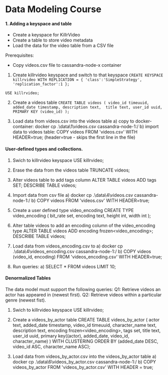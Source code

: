 # Data Modeling Course

#### 1. Adding a keyspace and table
  * Create a keyspace for KillrVideo
  * Create a table to store video metadata
  * Load the data for the video table from a CSV file

Prerequisites:
  * Copy videos.csv file to cassandra-node-x container

1. Create killrvideo keyspace and switch to that keyspace
`CREATE KEYSPACE killrvideo
WITH REPLICATION = {
  'class':'SimpleStrategy',
  'replication_factor':1
};`

`USE killrvideo;`

2. Create a videos table
`CREATE TABLE videos (
	video_id timeuuid,
	added_date timestamp,
	description text, 
	title text,
	user_id uuid,
	PRIMARY KEY (video_id)
);`

3. Load data from videos.csv into the videos table
a) copy to docker-container: docker cp .\data\1\videos.csv cassandra-node-1:/ 
b) import data to videos table: COPY videos FROM 'videos.csv' WITH HEADER=true; (header=true - skips the first line in the file)

#### User-defined types and collections.
1. Swich to killrvideo keyspace
USE killrvideo; 

2. Erase the data from the videos table
TRUNCATE videos;

3. Alter videos table to add tags column 
ALTER TABLE videos ADD tags SET<text>;
DESCRIBE TABLE videos;

4. Import data from csv file
a) docker cp .\data\4\videos.csv cassandra-node-1:/
b) COPY videos FROM 'videos.csv' WITH HEADER=true;

5. Create a user defined type video_encoding
CREATE TYPE video_encoding (
	bit_rate set<text>,
	encoding text,
	height int,
	width int
);

6. Alter table videos to add an encoding column of the video_encoding type
ALTER TABLE videos ADD encoding frozen<video_encoding>;
DESCRIBE TABLE videos;

7. Load data from videos_encoding.csv to
a) docker cp .\data\4\videos_encoding.csv cassandra-node-1:/
b) COPY videos (video_id, encoding) FROM 'videos_encoding.csv' WITH HEADER=true;

8. Run queries:
a) SELECT * FROM videos LIMIT 10;

#### Denormalized Tables
The data model must support the following queries:
Q1: Retrieve videos an actor has appeared in (newest first).
Q2: Retrieve videos within a particular genre (newest fist).

1. Swich to killrvideo keyspace
USE killrvideo;

2. Create a videos_by_actor table
CREATE TABLE videos_by_actor (
	actor text,
	added_date timestamp,
	video_id timeuuid,
	character_name text,
	description text,
	encoding frozen<video_encoding>,
	tags set<text>,
	title text,
	user_id uuid,
	primary key((actor), added_date, video_id, character_name)
) WITH CLUSTERING ORDER BY (added_date DESC, video_id ASC, character_name ASC);

3. Load data from videos_by_actor.csv into the videos_by_actor table
a) docker cp .\data\6\videos_by_actor.csv cassandra-node-1:/
b) COPY videos_by_actor FROM 'videos_by_actor.csv' WITH HEADER = true;



